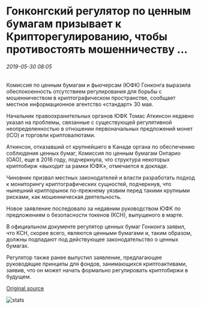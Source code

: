 # Гонконгский регулятор по ценным бумагам призывает к Крипторегулированию, чтобы противостоять мошенничеству ...

###### 2019-05-30 08:05

Комиссия по ценным бумагам и фьючерсам (ЮФК) Гонконга выразила обеспокоенность отсутствием регулирования для борьбы с мошенничеством в криптографическом пространстве, сообщает местное информационное агентство «стандарт» 30 мая.

Начальник правоохранительных органов ЮФК Томас Аткинсон недавно указал на проблемы, связанные с существующей регулятивной неопределенностью в отношении первоначальных предложений монет (ICO) и торговли криптовалютами.

Аткинсон, отказавший от крупнейшего в Канаде органа по обеспечению соблюдения ценных бумаг, Комиссия по ценным бумагам Онтарио (ОАО), еще в 2016 году, подчеркнула, что структура некоторых криптобирж «выходит за рамки ЮФК», отмечается в докладе.

Чиновник призвал местных законодателей и власти разработать подход к мониторингу криптографических сущностей, подчеркнув, что нынешний крипторынок по-прежнему уязвим перед такими крупными рисками, как мошенническая деятельность.

Новое заявление последовало за недавним руководством ЮФК по предложениям о безопасности токенов (КСН), выпущеного в марте.

В официальном документе регулятор ценных бумаг Гонконга заявил, что КСН, скорее всего, являются ценными бумагами и, таким образом, должны подпадают под действующее законодательство о ценных бумагах.

Регулятор также ранее выпустил заявление, предлагающее руководящие принципы для фондов, занимающихся криптоактивами, заявив, что он может начать формально регулировать криптобиржи в будущем.

[Original source](https://cointelegraph.com/news/hong-kongs-securities-regulator-calls-for-crypto-regulation-to-confront-fraud)

![stats](https://c.statcounter.com/11760860/0/a89fa40b/1/ "stats")